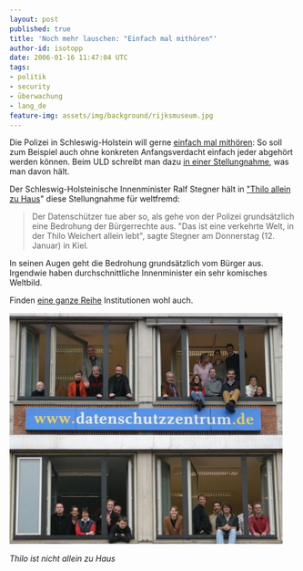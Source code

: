 ```yaml
---
layout: post
published: true
title: 'Noch mehr lauschen: "Einfach mal mithören"'
author-id: isotopp
date: 2006-01-16 11:47:04 UTC
tags:
- politik
- security
- überwachung
- lang_de
feature-img: assets/img/background/rijksmuseum.jpg
---
```


Die Polizei in Schleswig-Holstein will gerne 
[einfach mal mithören](http://www.heise.de/newsticker/meldung/68283):
So soll zum Beispiel auch ohne konkreten Anfangsverdacht einfach jeder abgehört werden können. 
Beim ULD schreibt man dazu 
[in einer Stellungnahme](http://www.datenschutzzentrum.de/polizei/stellungnahme-lvwg.htm), 
was man davon hält.

Der Schleswig-Holsteinische Innenminister Ralf Stegner hält in 
["Thilo allein zu Haus](http://landesregierung.schleswig-holstein.de/coremedia/generator/Aktueller_20Bestand/IM/Pressemitteilung/060112__im__polizeirecht.html)" 
diese Stellungnahme für weltfremd: 

> Der Datenschützer tue aber so, als gehe von der Polizei grundsätzlich eine Bedrohung der Bürgerrechte aus.
> "Das ist eine verkehrte Welt, in der Thilo Weichert allein lebt", sagte Stegner am Donnerstag (12. Januar) in Kiel.

In seinen Augen geht die Bedrohung grundsätzlich vom Bürger aus. 
Irgendwie haben durchschnittliche Innenminister ein sehr komisches Weltbild. 

Finden 
[eine ganze Reihe](http://www.datenschutzzentrum.de/presse/20060113-nicht-allein.htm)
Institutionen wohl auch.

![](/uploads/Nicht_allein_zu_Haus.jpg)

*Thilo ist nicht allein zu Haus*
